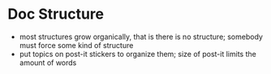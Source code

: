 Doc Structure
=============

- most structures grow organically, that is there is no structure; somebody
  must force some kind of structure
- put topics on post-it stickers to organize them; size of post-it limits the
  amount of words